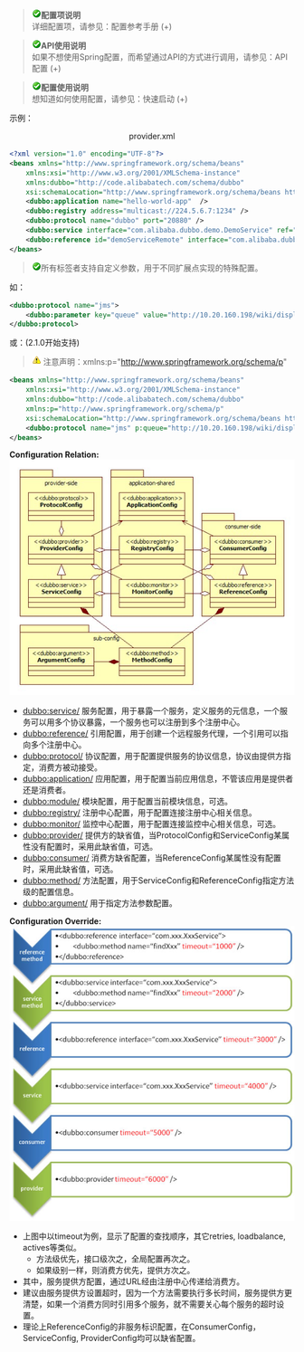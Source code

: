 > ![check](../sources/images/check.gif)**配置项说明**  
> 详细配置项，请参见：配置参考手册 (+)

> ![check](../sources/images/check.gif)**API使用说明**  
如果不想使用Spring配置，而希望通过API的方式进行调用，请参见：API配置 (+)

> ![check](../sources/images/check.gif)**配置使用说明**  
想知道如何使用配置，请参见：快速启动 (+)

示例：
<center style="align=center;">provider.xml</center>

``` xml
<?xml version="1.0" encoding="UTF-8"?>
<beans xmlns="http://www.springframework.org/schema/beans"
    xmlns:xsi="http://www.w3.org/2001/XMLSchema-instance"
    xmlns:dubbo="http://code.alibabatech.com/schema/dubbo"
    xsi:schemaLocation="http://www.springframework.org/schema/beans http://www.springframework.org/schema/beans/spring-beans.xsd http://code.alibabatech.com/schema/dubbo http://code.alibabatech.com/schema/dubbo/dubbo.xsd">  
    <dubbo:application name="hello-world-app"  />  
    <dubbo:registry address="multicast://224.5.6.7:1234" />  
    <dubbo:protocol name="dubbo" port="20880" />  
    <dubbo:service interface="com.alibaba.dubbo.demo.DemoService" ref="demoServiceLocal" />  
    <dubbo:reference id="demoServiceRemote" interface="com.alibaba.dubbo.demo.DemoService" />  
</beans>
```

> ![check](../sources/images/check.gif)所有标签者支持自定义参数，用于不同扩展点实现的特殊配置。

如：
``` xml
<dubbo:protocol name="jms">
    <dubbo:parameter key="queue" value="http://10.20.160.198/wiki/display/dubbo/10.20.31.22" />
</dubbo:protocol>
```
或：(2.1.0开始支持)
> ![check](../sources/images/warning-3.gif) 注意声明：xmlns:p="http://www.springframework.org/schema/p"
``` xml
<beans xmlns="http://www.springframework.org/schema/beans"
    xmlns:xsi="http://www.w3.org/2001/XMLSchema-instance"
    xmlns:dubbo="http://code.alibabatech.com/schema/dubbo"
    xmlns:p="http://www.springframework.org/schema/p"
    xsi:schemaLocation="http://www.springframework.org/schema/beans http://www.springframework.org/schema/beans/spring-beans.xsd http://code.alibabatech.com/schema/dubbo http://code.alibabatech.com/schema/dubbo/dubbo.xsd">  
    <dubbo:protocol name="jms" p:queue="http://10.20.160.198/wiki/display/dubbo/10.20.31.22" />  
</beans>
```
**Configuration Relation:**  
![check](../sources/images/dubbo-config.jpg)
* <dubbo:service/> 服务配置，用于暴露一个服务，定义服务的元信息，一个服务可以用多个协议暴露，一个服务也可以注册到多个注册中心。
* <dubbo:reference/> 引用配置，用于创建一个远程服务代理，一个引用可以指向多个注册中心。
* <dubbo:protocol/> 协议配置，用于配置提供服务的协议信息，协议由提供方指定，消费方被动接受。
* <dubbo:application/> 应用配置，用于配置当前应用信息，不管该应用是提供者还是消费者。
* <dubbo:module/> 模块配置，用于配置当前模块信息，可选。
* <dubbo:registry/> 注册中心配置，用于配置连接注册中心相关信息。
* <dubbo:monitor/> 监控中心配置，用于配置连接监控中心相关信息，可选。
* <dubbo:provider/> 提供方的缺省值，当ProtocolConfig和ServiceConfig某属性没有配置时，采用此缺省值，可选。
* <dubbo:consumer/> 消费方缺省配置，当ReferenceConfig某属性没有配置时，采用此缺省值，可选。
* <dubbo:method/> 方法配置，用于ServiceConfig和ReferenceConfig指定方法级的配置信息。
* <dubbo:argument/> 用于指定方法参数配置。

**Configuration Override:**  
![check](../sources/images/dubbo-config-override.jpg)

* 上图中以timeout为例，显示了配置的查找顺序，其它retries, loadbalance, actives等类似。
    * 方法级优先，接口级次之，全局配置再次之。
    * 如果级别一样，则消费方优先，提供方次之。
* 其中，服务提供方配置，通过URL经由注册中心传递给消费方。
* 建议由服务提供方设置超时，因为一个方法需要执行多长时间，服务提供方更清楚，如果一个消费方同时引用多个服务，就不需要关心每个服务的超时设置。
* 理论上ReferenceConfig的非服务标识配置，在ConsumerConfig，ServiceConfig, ProviderConfig均可以缺省配置。
